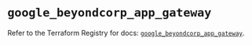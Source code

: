 # `google_beyondcorp_app_gateway`

Refer to the Terraform Registry for docs: [`google_beyondcorp_app_gateway`](https://registry.terraform.io/providers/hashicorp/google-beta/6.40.0/docs/resources/google_beyondcorp_app_gateway).
